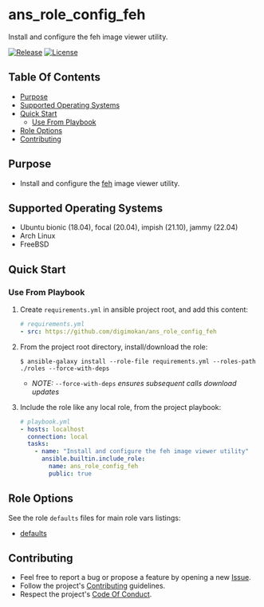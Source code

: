 # ans_role_config_feh

Install and configure the feh image viewer utility.

[![Release](https://img.shields.io/github/release/digimokan/ans_role_config_feh.svg?label=release)](https://github.com/digimokan/ans_role_config_feh/releases/latest "Latest Release Notes")
[![License](https://img.shields.io/badge/license-MIT-blue.svg?label=license)](LICENSE.md "Project License")

## Table Of Contents

* [Purpose](#purpose)
* [Supported Operating Systems](#supported-operating-systems)
* [Quick Start](#quick-start)
    * [Use From Playbook](#use-from-playbook)
* [Role Options](#role-options)
* [Contributing](#contributing)

## Purpose

* Install and configure the [feh](https://feh.finalrewind.org/)
  image viewer utility.

## Supported Operating Systems

* Ubuntu bionic (18.04), focal (20.04), impish (21.10), jammy (22.04)
* Arch Linux
* FreeBSD

## Quick Start

### Use From Playbook

1. Create `requirements.yml` in ansible project root, and add this content:

   ```yaml
   # requirements.yml
   - src: https://github.com/digimokan/ans_role_config_feh
   ```

2. From the project root directory, install/download the role:

   ```shell
   $ ansible-galaxy install --role-file requirements.yml --roles-path ./roles --force-with-deps
   ```

   * _NOTE:_ `--force-with-deps` _ensures subsequent calls download updates_

3. Include the role like any local role, from the project playbook:

   ```yaml
   # playbook.yml
   - hosts: localhost
     connection: local
     tasks:
       - name: "Install and configure the feh image viewer utility"
         ansible.builtin.include_role:
           name: ans_role_config_feh
           public: true
   ```

## Role Options

See the role `defaults` files for main role vars listings:

  * [defaults](../defaults/main/)

## Contributing

* Feel free to report a bug or propose a feature by opening a new
  [Issue](https://github.com/digimokan/ans_role_config_feh/issues).
* Follow the project's [Contributing](CONTRIBUTING.md) guidelines.
* Respect the project's [Code Of Conduct](CODE_OF_CONDUCT.md).

